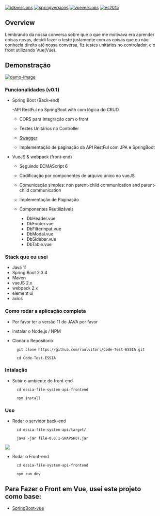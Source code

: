 [![jdkversions](https://img.shields.io/badge/Java-11%2B-yellow.svg)]()
[![springversions](https://img.shields.io/badge/Spring-v2.3.4-green)]()
[![vueversions](https://img.shields.io/badge/vue.js-2.2.x-brightgreen.svg)]()
[![es2015](https://img.shields.io/badge/ECMAScript-6-green.svg)]()

## Overview

Lembrando da nossa conversa sobre que o que me motivava era aprender coisas novas, decidi fazer
o teste justamente com as coisas que eu não conhecia direito até nossa conversa, fiz testes unitários no controlador, e o front utilizando Vue(Vúe).


## Demonstração

[![demo-image](https://github.com/boylegu/SpringBoot-vue/blob/master/images/demo.gif?raw=true)]()

### Funcionalidades (v0.1)
- Spring Boot (Back-end) 

  -API RestFul no SpringBoot with com lógica do CRUD

  - CORS para integração com o front

  - Testes Unitários no Controller

  - [Swagger](http://localhost:8000/file-api/swagger-ui.html)

  - Implementação de paginação da API RestFul com JPA e SpringBoot

- VueJS & webpack (front-end)

  - Seguindo ECMAScript 6

  - Codificação por componentes de arquivo único no vueJS
  
  - Comunicação simples: non parent-child communication and parent-child communication
  
  - Implementação de Paginação
  
  - Componentes Reutilizáveis
  
     - DbHeader.vue
     - DbFooter.vue 
     - DbFilterinput.vue
     - DbModal.vue
     - DbSidebar.vue
     - DbTable.vue

### Stack que eu usei

- Java 11
- Spring Boot 2.3.4
- Maven
- vueJS 2.x
- webpack 2.x
- element ui
- axios

### Como rodar a aplicação completa

- Por favor ter a versão 11 do JAVA por favor
- instalar o Node.js / NPM
- Clonar o Repositorio

        git clone https://github.com/raulvitorl/Code-Test-ESSIA.git
        
        cd Code-Test-ESSIA


### Intalação  
        
- Subir o ambiente do front-end

        cd essia-file-system-api-frontend

        npm install 

### Uso

- Rodar o servidor back-end

        cd essia-file-system-api/target/
        
        java -jar file-0.0.1-SNAPSHOT.jar

[![](https://github.com/boylegu/SpringBoot-vue/blob/master/images/spring_run.png?raw=true)]()

- Rodar o Front-end

        cd essia-file-system-api-frontend

        npm run dev


## Para Fazer o Front em Vue, usei este projeto como base:

- [SpringBoot-vue](https://github.com/boylegu/SpringBoot-vue)
